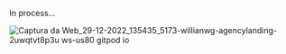 In process...

![Captura da Web_29-12-2022_135435_5173-willianwg-agencylanding-2uwqtvt8p3u ws-us80 gitpod io](https://user-images.githubusercontent.com/51550522/209984627-af6931d1-0dcc-4872-914b-88e35868ee1f.jpeg)
